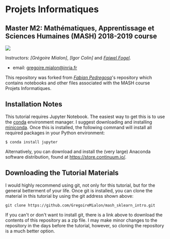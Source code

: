 
# Projets Informatiques
## Master M2: Mathématiques, Apprentissage et Sciences Humaines (MASH) 2018-2019 course 

![](http://www.di.ens.fr/~aspremon/MASH/LogoMASH.png)

Instructors: *[Grégoire Mialon]*, *[Igor Colin]* and *[Fajwel Fogel](http://www.di.ens.fr/~fogel/)*.

- email: <gregoire.mialon@inria.fr>

This repository was forked from *[Fabian Pedregosa](http://fa.bianp.net)*'s repository which contains notebooks and other files associated with the MASH course Projets Informatiques.

## Installation Notes
This tutorial requires Jupyter Notebook. The easiest way to get this is to use the [conda](https://store.continuum.io/) environment manager. I suggest downloading and installing [miniconda](http://conda.pydata.org/miniconda.html). Once this is installed, the following command will install all required packages in your Python environment:
```
$ conda install jupyter
```

Alternatively, you can download and install the (very large) Anaconda software distribution, found at https://store.continuum.io/.

## Downloading the Tutorial Materials
I would highly recommend using git, not only for this tutorial, but for the
general betterment of your life.  Once git is installed, you can clone the
material in this tutorial by using the git address shown above:

    git clone https://github.com/GregoireMialon/mash_sklearn_intro.git

If you can't or don't want to install git, there is a link above to download
the contents of this repository as a zip file.  I may make minor changes to
the repository in the days before the tutorial, however, so cloning the
repository is a much better option.
